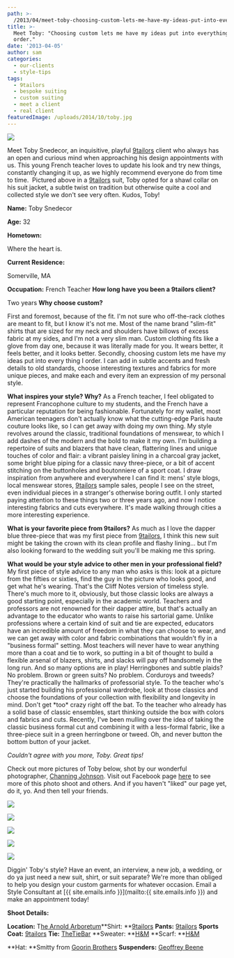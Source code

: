 ```yaml
---
path: >-
  /2013/04/meet-toby-choosing-custom-lets-me-have-my-ideas-put-into-everything-i-order/
title: >-
  Meet Toby: "Choosing custom lets me have my ideas put into everything I
  order."
date: '2013-04-05'
author: sam
categories:
  - our-clients
  - style-tips
tags:
  - 9tailors
  - bespoke suiting
  - custom suiting
  - meet a client
  - real client
featuredImage: /uploads/2014/10/toby.jpg
---
```

[![](http://4.bp.blogspot.com/-F2ID3shGBzw/UJKyGOyxmhI/AAAAAAAABQk/ymoYgan6Oog/s640/TobySnedecorProfile.jpg)](http://4.bp.blogspot.com/-F2ID3shGBzw/UJKyGOyxmhI/AAAAAAAABQk/ymoYgan6Oog/s1600/TobySnedecorProfile.jpg)

Meet Toby Snedecor, an inquisitive, playful [9tailors](http://www.9tailors.com/) client who always has an open and curious mind when approaching his design appointments with us. This young French teacher loves to update his look and try new things, constantly changing it up, as we highly recommend everyone do from time to time.  Pictured above in a [9tailors](http://www.9tailors.com/) suit, Toby opted for a shawl collar on his suit jacket, a subtle twist on tradition but otherwise quite a cool and collected style we don't see very often. Kudos, Toby! 

**Name:**
Toby Snedecor

**Age:**
32

**Hometown:**

Where the heart is.

**Current Residence:**

Somerville, MA

**Occupation:**
French Teacher
**How long have you been a 9tailors client?**

Two years
**Why choose custom?**

First and foremost, because of the fit. I'm not sure who off-the-rack clothes are meant to fit, but I know it's not me. Most of the name brand "slim-fit" shirts that are sized for my neck and shoulders have billows of excess fabric at my sides, and I'm not a very slim man. Custom clothing fits like a glove from day one, because it was literally made for you. It wears better, it feels better, and it looks better.
Secondly, choosing custom lets me have my ideas put into every thing I order. I can add in subtle accents and fresh details to old standards, choose interesting textures and fabrics for more unique pieces, and make each and every item an expression of my personal style.

 **What inspires your style? Why?**
As a French teacher, I feel obligated to represent Francophone culture to my students, and the French have a particular reputation for being fashionable. Fortunately for my wallet, most American teenagers don't actually know what the cutting-edge Paris haute couture looks like, so I can get away with doing my own thing.
My style revolves around the classic, traditional foundations of menswear, to which I add dashes of the modern and the bold to make it my own. I'm building a repertoire of suits and blazers that have clean, flattering lines and unique touches of color and flair: a vibrant paisley lining in a charcoal gray jacket, some bright blue piping for a classic navy three-piece, or a bit of accent stitching on the buttonholes and boutonniere of a sport coat.
I draw inspiration from anywhere and everywhere I can find it: mens' style blogs, local menswear stores, [9tailors](http://www.9tailors.com/) sample sales, people I see on the street, even individual pieces in a stranger's otherwise boring outfit. I only started paying attention to these things two or three years ago, and now I notice interesting fabrics and cuts everywhere. It's made walking through cities a more interesting experience.

**What is your favorite piece from 9tailors?**
As much as I love the dapper blue three-piece that was my first piece from [9tailors](http://www.9tailors.com/), I think this new suit might be taking the crown with its clean profile and flashy lining… but I'm also looking forward to the wedding suit you'll be making me this spring.

 **What would be your style advice to other men in your professional field?**
My first piece of style advice to any man who asks is this: look at a picture from the fifties or sixties, find the guy in the picture who looks good, and get what he's wearing. That's the Cliff Notes version of timeless style. There's much more to it, obviously, but those classic looks are always a good starting point, especially in the academic world.
Teachers and professors are not renowned for their dapper attire, but that's actually an advantage to the educator who wants to raise his sartorial game. Unlike professions where a certain kind of suit and tie are expected, educators have an incredible amount of freedom in what they can choose to wear, and we can get away with color and fabric combinations that wouldn't fly in a "business formal" setting.
Most teachers will never have to wear anything more than a coat and tie to work, so putting in a bit of thought to build a flexible arsenal of blazers, shirts, and slacks will pay off handsomely in the long run. And so many options are in play! Herringbones and subtle plaids? No problem. Brown or green suits? No problem. Corduroys and tweeds? They're practically the hallmarks of professorial style.
To the teacher who's just started building his professional wardrobe, look at those classics and choose the foundations of your collection with flexibility and longevity in mind. Don't get \*too\* crazy right off the bat. To the teacher who already has a solid base of classic ensembles, start thinking outside the box with colors and fabrics and cuts. Recently, I've been mulling over the idea of taking the classic business formal cut and combining it with a less-formal fabric, like a three-piece suit in a green herringbone or tweed. Oh, and never button the bottom button of your jacket.

_Couldn't agree with you more, Toby. Great tips!_

 Check out more pictures of Toby below, shot by our wonderful photographer, [Channing Johnson](http://www.channingjohnson.com/). Visit out Facebook page [here](https://www.facebook.com/pages/9tailors/49696314250) to see more of this photo shoot and others. And if you haven't "liked" our page yet, do it, yo. And then tell your friends.

[![](http://3.bp.blogspot.com/-b98nc5tKN08/UJKy19D0dEI/AAAAAAAABQ0/QK72nytzsq0/s320/YbKHFmP2up_d0IiEQ5mF5mUkTWvi5UwHVudoi5Bmmfs.jpg)](http://3.bp.blogspot.com/-b98nc5tKN08/UJKy19D0dEI/AAAAAAAABQ0/QK72nytzsq0/s1600/YbKHFmP2up_d0IiEQ5mF5mUkTWvi5UwHVudoi5Bmmfs.jpg)

[![](http://3.bp.blogspot.com/-i3Zvfo8F9io/UJKy58mR20I/AAAAAAAABQ8/8ZwDOn_bE0Y/s320/7uCvshHYhW8DN9OVeVQn2F_5NMzBjhCwGAdEXmfYYrM%252COmo6LiYsjmuxRlCd1R7C9G3y4oSINdAjZKa-eSJ4hOI.jpg)](http://3.bp.blogspot.com/-i3Zvfo8F9io/UJKy58mR20I/AAAAAAAABQ8/8ZwDOn_bE0Y/s1600/7uCvshHYhW8DN9OVeVQn2F_5NMzBjhCwGAdEXmfYYrM%252COmo6LiYsjmuxRlCd1R7C9G3y4oSINdAjZKa-eSJ4hOI.jpg)

[![](http://4.bp.blogspot.com/-gsVILoRbFZY/UJKy8nNxJQI/AAAAAAAABRE/uhLhgbEptDc/s320/FKgJ_IqfjD2Tk4taxjoh-6rSCotJbfxzifGQZvXMHts.jpg)](http://4.bp.blogspot.com/-gsVILoRbFZY/UJKy8nNxJQI/AAAAAAAABRE/uhLhgbEptDc/s1600/FKgJ_IqfjD2Tk4taxjoh-6rSCotJbfxzifGQZvXMHts.jpg)

[![](http://3.bp.blogspot.com/-2iHujLvA56c/UJKzFCcsePI/AAAAAAAABRU/3s5Ot7GRvhg/s320/LvyrCYsya6mN7PKBxV2HXxs6UBCz10zJSlLQmMfEYkw%252CUlVpNl7sGrSWrrCn7J7ul9U5dKLO2wKESvfw2X8JnYU.jpg)](http://3.bp.blogspot.com/-2iHujLvA56c/UJKzFCcsePI/AAAAAAAABRU/3s5Ot7GRvhg/s1600/LvyrCYsya6mN7PKBxV2HXxs6UBCz10zJSlLQmMfEYkw%252CUlVpNl7sGrSWrrCn7J7ul9U5dKLO2wKESvfw2X8JnYU.jpg)

[![](http://4.bp.blogspot.com/-03895VDa7Us/UJK2PNzS-BI/AAAAAAAABSU/_pob6v79QFI/s320/W-qPeCDR0D-tZyueNHTnwmlirfzRXRRA1dNIyqqAv3A.jpg)](http://4.bp.blogspot.com/-03895VDa7Us/UJK2PNzS-BI/AAAAAAAABSU/_pob6v79QFI/s1600/W-qPeCDR0D-tZyueNHTnwmlirfzRXRRA1dNIyqqAv3A.jpg)

Diggin' Toby's style? Have an event, an interview, a new job, a wedding, or do ya just need a new suit, shirt, or suit separate? We're more than obliged to help you design your custom garments for whatever occasion. Email a Style Consultant at [{{ site.emails.info }}](mailto:{{ site.emails.info }}) and make an appointment today!

**Shoot Details:**

**Location:** T[he Arnold Arboretum](http://arboretum.harvard.edu/)**Shirt: **[9tailors](http://www.9tailors.com/)
**Pants:** [9tailors](http://www.9tailors.com/)
**Sports Coat:** [9tailors](http://www.9tailors.com/)
**Tie:** [TheTieBar](http://thetiebar.com/)
**Sweater: **[H&M](http://www.hm.com/us/)
**Scarf: **[H&M](http://www.hm.com/us/)

**Hat: **Smitty from [Goorin Brothers](http://www.goorin.com/)
**Suspenders:** [Geoffrey Beene](http://www.geoffreybeene.com/)